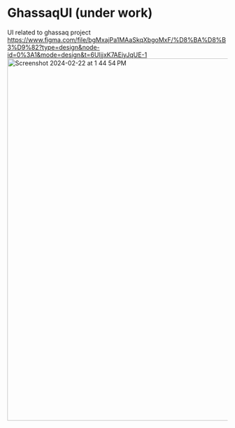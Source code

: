 # GhassaqUI  (under work)
UI related to ghassaq project 
https://www.figma.com/file/bgMxajPa1MAaSkqXbgoMxF/%D8%BA%D8%B3%D9%82?type=design&node-id=0%3A1&mode=design&t=6UIjjxK7AEiyJqUE-1
<img width="826" alt="Screenshot 2024-02-22 at 1 44 54 PM" src="https://github.com/Fathiyyah1/GhassaqUI/assets/91325017/a3673a24-7e97-467d-909e-6ef67400c430">
